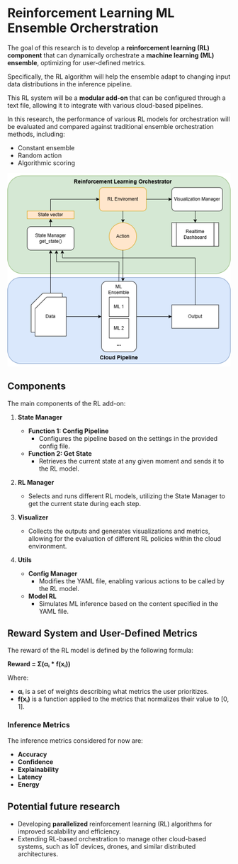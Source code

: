 # Reinforcement Learning ML Ensemble Orcherstration
The goal of this research is to develop a **reinforcement learning (RL) component** that can dynamically orchestrate a **machine learning (ML) ensemble**, optimizing for user-defined metrics. 

Specifically, the RL algorithm will help the ensemble adapt to changing input data distributions in the inference pipeline. 

This RL system will be a **modular add-on** that can be configured through a text file, allowing it to integrate with various cloud-based pipelines.

In this research, the performance of various RL models for orchestration will be evaluated and compared against traditional ensemble orchestration methods, including:
- Constant ensemble
- Random action
- Algorithmic scoring

![RL System Architecture](images/RL_Orchestrator01.png)

## Components
The main components of the RL add-on:

1. **State Manager**
   - **Function 1: Config Pipeline**
     - Configures the pipeline based on the settings in the provided config file.
   - **Function 2: Get State**
     - Retrieves the current state at any given moment and sends it to the RL model.

2. **RL Manager**
   - Selects and runs different RL models, utilizing the State Manager to get the current state during each step.

3. **Visualizer**
   - Collects the outputs and generates visualizations and metrics, allowing for the evaluation of different RL policies within the cloud environment.

4. **Utils**
   - **Config Manager**
     - Modifies the YAML file, enabling various actions to be called by the RL model.
   - **Model RL**
     - Simulates ML inference based on the content specified in the YAML file.

## Reward System and User-Defined Metrics
The reward of the RL model is defined by the following formula:

**Reward = Σ(αᵢ * f(xᵢ))**

Where:
- **αᵢ** is a set of weights describing what metrics the user prioritizes.
- **f(xᵢ)** is a function applied to the metrics that normalizes their value to [0, 1].

### Inference Metrics
The inference metrics considered for now are:
- **Accuracy**
- **Confidence**
- **Explainability**
- **Latency**
- **Energy**

## Potential future research

- Developing **parallelized** reinforcement learning (RL) algorithms for improved scalability and efficiency.
- Extending RL-based orchestration to manage other cloud-based systems, such as IoT devices, drones, and similar distributed architectures.
